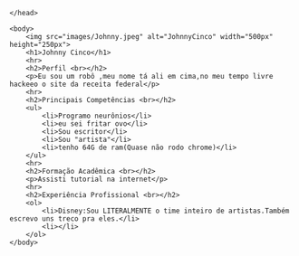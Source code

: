 <html>
    <head>
        <meta name="author" content="NotJohnnyCinco">
        <title>Johnny Cinco</title>



    </head>

    <body>
        <img src="images/Johnny.jpeg" alt="JohnnyCinco" width="500px" height="250px">
        <h1>Johnny Cinco</h1>
        <hr>
        <h2>Perfil <br></h2>
        <p>Eu sou um robô ,meu nome tá ali em cima,no meu tempo livre hackeeo o site da receita federal</p>
        <hr>
        <h2>Principais Competências <br></h2>
        <ul>
            <li>Programo neurônios</li>  
            <li>eu sei fritar ovo</li>
            <li>Sou escritor</li>
            <li>Sou "artista"</li>
            <li>tenho 64G de ram(Quase não rodo chrome)</li>
        </ul>
        <hr>
        <h2>Formação Acadêmica <br></h2>
        <p>Assisti tutorial na internet</p>
        <hr>
        <h2>Experiência Profissional <br></h2>
        <ol>
            <li>Disney:Sou LITERALMENTE o time inteiro de artistas.Também escrevo uns treco pra eles.</li>
            <li></li>
        </ol>
    </body>





</html>
